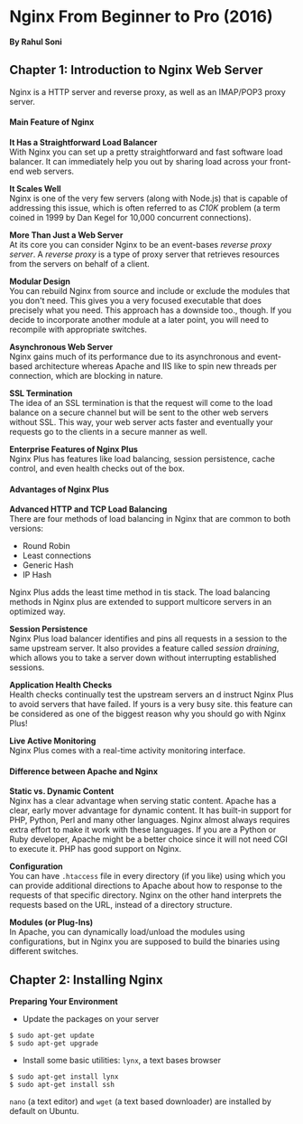 # Nginx From Beginner to Pro (2016)  
__By Rahul Soni__  

## Chapter 1: Introduction to Nginx Web Server  
Nginx is a HTTP server and reverse proxy, as well as an IMAP/POP3 proxy server.

#### Main Feature of Nginx
__It Has a Straightforward Load Balancer__  
With Nginx you can set up a pretty straightforward and fast software load balancer. It can immediately help you out by sharing load across your front-end web servers.  

__It Scales Well__  
Nginx is one of the very few servers (along with Node.js) that is capable of addressing this issue, which is often referred to as _C10K_ problem (a term coined in 1999 by Dan Kegel for 10,000 concurrent connections).

__More Than Just a Web Server__  
At its core you can consider Nginx to be an event-bases _reverse proxy server_. A _reverse proxy_ is a type of proxy server that retrieves resources from the servers on behalf of a client.

__Modular Design__  
You can rebuild Nginx from source and include or exclude the modules that you don't need.  This gives you a very focused executable that does precisely what you need. This approach has a downside too., though. If you decide to incorporate another module at a later point, you will need to recompile with appropriate switches.  

__Asynchronous Web Server__  
Nginx gains much of its performance due to its asynchronous and event-based architecture whereas Apache and IIS like to spin new threads per connection, which are blocking in nature.

__SSL Termination__  
The idea of an SSL termination is that the request will come to the load balance on a secure channel but will be sent to the other web servers without SSL. This way, your web server acts faster and eventually your requests go to the clients in a secure manner as well.  

__Enterprise Features of Nginx Plus__  
Nginx Plus has features like load balancing, session persistence, cache control, and even health checks out of the box.  

#### Advantages of Nginx Plus  
__Advanced HTTP and TCP Load Balancing__  
There are four methods of load balancing in Nginx that are common to both versions:  
* Round Robin
* Least connections
* Generic Hash  
* IP Hash

Nginx Plus adds the least time method in tis stack. The load balancing methods in Nginx plus are extended to support multicore servers in an optimized way.

__Session Persistence__  
Nginx Plus load balancer identifies and pins all requests in a session to the same upstream server. It also provides a feature called _session draining_, which allows you to take a server down without interrupting established sessions.  

__Application Health Checks__  
Health checks continually test the upstream servers an d instruct Nginx Plus to avoid servers that have failed. If yours is a very busy site. this feature can be considered as one of the biggest reason why you should go with Nginx Plus!

__Live Active Monitoring__  
Nginx Plus comes with a real-time activity monitoring interface.  

#### Difference between Apache and Nginx  
__Static vs. Dynamic Content__  
Nginx has a clear advantage when serving static content. Apache has a clear, early mover advantage for dynamic content. It has built-in support for PHP, Python, Perl and many other languages. Nginx almost always requires extra effort to make it work with these languages. If you are a Python or Ruby developer, Apache might be a better choice since it will not need CGI to execute it. PHP has good support on Nginx.

__Configuration__  
You can have `.htaccess` file in every directory (if you like) using which you can provide additional directions to Apache about how to response to the requests of that specific directory. Nginx on the other hand interprets the requests based on the URL, instead of a directory structure.

__Modules (or Plug-Ins)__  
In Apache, you can dynamically load/unload the modules using configurations, but in Nginx you are supposed to build the binaries using different switches.

## Chapter 2: Installing Nginx  
__Preparing Your Environment__  
* Update the packages on your server  
```
$ sudo apt-get update
$ sudo apt-get upgrade
```
* Install some basic utilities: `lynx`, a text bases browser
```
$ sudo apt-get install lynx
$ sudo apt-get install ssh
```
`nano` (a text editor) and `wget` (a text based downloader) are installed by default on Ubuntu.
